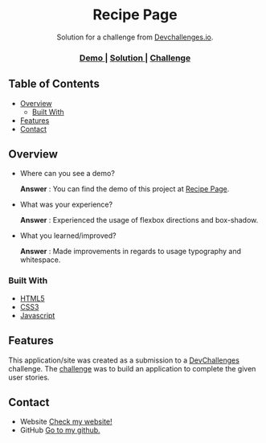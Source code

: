 <!-- Please update value in the {}  -->

<h1 align="center">Recipe Page</h1>

<div align="center">
   Solution for a challenge from  <a href="http://devchallenges.io" target="_blank">Devchallenges.io</a>.
</div>

<div align="center">
  <h3>
    <a href="https://rajtanu1.github.io/Recipe-Page-devChallenges">
      Demo
    </a>
    <span> | </span>
    <a href="">
      Solution
    </a>
    <span> | </span>
    <a href="https://devchallenges.io/challenges/OEKdUZ6xs0h99C38XVht">
      Challenge
    </a>
  </h3>
</div>

<!-- TABLE OF CONTENTS -->

## Table of Contents

- [Overview](#overview)
  - [Built With](#built-with)
- [Features](#features)
- [Contact](#contact)

<!-- OVERVIEW -->

## Overview

- Where can you see a demo?
 
  **Answer** : You can find the demo of this project at [Recipe Page](https://rajtanu1.github.io/Recipe-Page-devChallenges).

- What was your experience?
 
  **Answer** : Experienced the usage of flexbox directions and box-shadow.

- What you learned/improved?
  
  **Answer** : Made improvements in regards to usage typography and whitespace.

### Built With

<!-- This section should list technologies that you built your project using. Here are a few examples.-->

- [HTML5](https://html5.org/)
- [CSS3](https://css3.com/)
- [Javascript](https://javascript.com/)

## Features

<!-- List the features of your application or follow the template. Don't share the figma file here :) -->

This application/site was created as a submission to a [DevChallenges](https://devchallenges.io/challenges) challenge. The [challenge](https://devchallenges.io/challenges/OEKdUZ6xs0h99C38XVht) was to build an application to complete the given user stories.

## Contact

- Website [Check my website!](https://rajtanuchakravarty.onrender.com)
- GitHub [Go to my github.](https://github.com/Rajtanu1)

